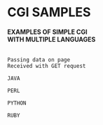 <h1>CGI SAMPLES</h1>

**EXAMPLES OF SIMPLE CGI**
<br>
**WITH MULTIPLE LANGUAGES**
<br><br>
    
    Passing data on page
    Received with GET request
    
    JAVA
    
    PERL
    
    PYTHON
    
    RUBY
